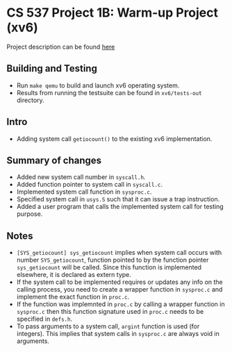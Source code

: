 # CS 537 Project 1B: Warm-up Project (xv6)

Project description can be found [here](https://pages.cs.wisc.edu/~remzi/Classes/537/Fall2021/Projects/p1b.html)

## Building and Testing

- Run `make qemu` to build and launch xv6 operating system.
- Results from running the testsuite can be found in `xv6/tests-out` directory.

## Intro

- Adding system call `getiocount()` to the existing xv6 implementation.

## Summary of changes

- Added new system call number in `syscall.h`.
- Added function pointer to system call in `syscall.c`.
- Implemented system call function in `sysproc.c`.
- Specified system call in `usys.S` such that it can issue a trap instruction.
- Added a user program that calls the implemented system call for testing purpose.

## Notes

- `[SYS_getiocount] sys_getiocount` implies when system call occurs with number `SYS_getiocount`, function pointed to by the function pointer `sys_getiocount` will be called. Since this function is implemented elsewhere, it is declared as extern type.
- If the system call to be implemented requires or updates any info on the calling process, you need to create a wrapper function in `sysproc.c` and implement the exact function in `proc.c`.
- If the function was implemnted in `proc.c` by calling a wrapper function in `sysproc.c` then this function signature used in `proc.c` needs to be specified in `defs.h`.
- To pass arguments to a system call, `argint` function is used (for integers). This implies that system calls in `sysproc.c` are always void in arguments.
